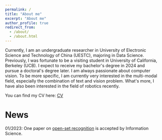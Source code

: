 ```yaml
---
permalink: /
title: "About me"
excerpt: "About me"
author_profile: true
redirect_from: 
  - /about/
  - /about.html
---
```


Currently, I am an undergraduate researcher in University of Electronic Science and Technology of China (UESTC), majoring in Data Science. Previously, I was fortunate to be a visiting student in University of California, Berkeley (UCB). I expect to receive my bachelor's degree in 2024 and pursue a doctoral's degree later. I am always passionate about computer vision. To be more specific, I am currently very interested in the multi-modal field, especially the combination of text and vision problem. What's more, I have also been interested in the field of robotics recently.

You can find my CV here: [CV](https://jun-tian.github.io/files/CV.pdf)

News
======

01/2023: One paper on [open-set recognition](https://www.sciencedirect.com/science/article/abs/pii/S0020025523000622) is accepted by Information Science.
